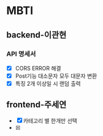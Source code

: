 # MBTI
## backend-이관현
### API 명세서
- [x] CORS ERROR 해결
- [x] Post기능 대소문자 모두 대문자 변환
- [x] 특징 2개 이상일 시 랜덤 출력 

## frontend-주세연
- [x] 카테고리 별 한개만 선택
- [x]  
